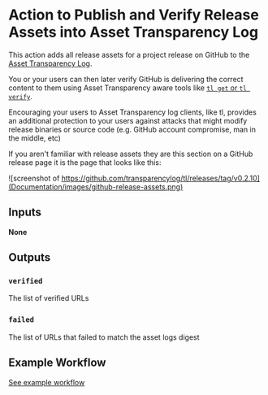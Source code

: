 # Action to Publish and Verify Release Assets into Asset Transparency Log

This action adds all release assets for a project release on GitHub to the [Asset Transparency Log](https://www.transparencylog.com).

You or your users can then later verify GitHub is delivering the correct content to them using  Asset Transparency aware tools like [`tl get` or `tl verify`](https://github.com/transparencylog/tl#example-usage).

Encouraging your users to Asset Transparency log clients, like tl, provides an additional protection to your users against attacks that might modify release binaries or source code (e.g. GitHub account compromise, man in the middle, etc)

If you aren't familiar with release assets they are this section on a GitHub release page it is the page that looks like this:

![screenshot of https://github.com/transparencylog/tl/releases/tag/v0.2.10](Documentation/images/github-release-assets.png)

## Inputs

**None**

## Outputs

### `verified`

The list of verified URLs

### `failed`

The list of URLs that failed to match the asset logs digest

## Example Workflow

[See example workflow](https://github.com/transparencylog/github-releases-asset-transparency-verify-action/blob/main/.github/workflows/asset-transparency.yaml)
